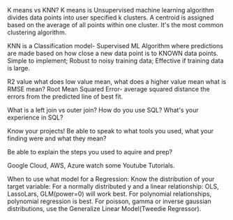 K means vs KNN?
K means is Unsupervised machine learning algorithm divides data points into user specified k clusters. A centroid is assigned based on the average of all points within one cluster. It's the most common clustering algorithm.

KNN is a Classification model- Supervised ML Algorithm where predictions are made based on how close a new data point is to KNOWN data points. 
Simple to implement; Robust to noisy training data; Effective if training data is large.



R2 value what does low value mean, what does a higher value mean
what is RMSE mean? Root Mean Squared Error- average squared distance the errors from the predicted line of best fit.   

What is a left join vs outer join?
How do you use SQL? What's your experience in SQL?

Know your projects! 
Be able to speak to what tools you used, what your finding were and what they mean?

Be able to explain the steps you used to aquire and prep?

Google Cloud, AWS, Azure watch some Youtube Tutorials.


When to use what model for a Regression:
Know the distribution of your target variable:
For a normally distributed y and a linear relationship: OLS, LassoLars, GLM(power=0) will work best.
For polynomial relationships, polynomial regression is best.
For poisson, gamma or inverse gaussian distributions, use the Generalize Linear Model(Tweedie Regressor).


